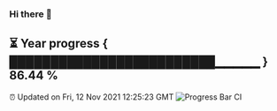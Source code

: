 ### Hi there 👋
⏳ Year progress { █████████████████████████▁▁▁▁▁ } 86.44 %
---
⏰ Updated on Fri, 12 Nov 2021 12:25:23 GMT
![Progress Bar CI](https://github.com/liununu/liununu/workflows/Progress%20Bar%20CI/badge.svg)
